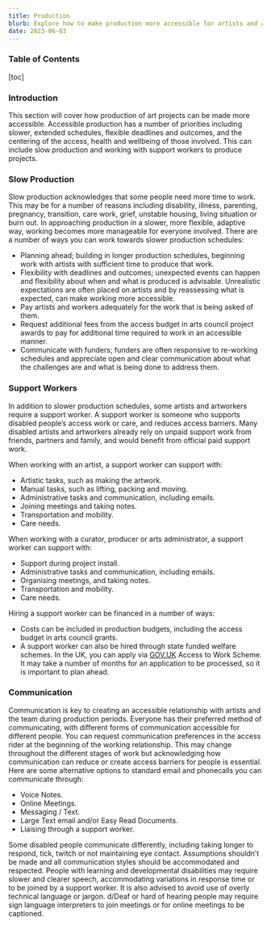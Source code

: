 ```yaml
---
title: Production
blurb: Explore how to make production more accessible for artists and artworker, including slow production methods, working with support workers and how to centre health, wellbeing and access. 
date: 2023-06-03
---
```


### Table of Contents
[toc]

### Introduction 

This section will cover how production of art projects can be made more accessible. Accessible production has a number of priorities including slower, extended schedules, flexible deadlines and outcomes, and the centering of the access, health and wellbeing of those involved. This can include slow production and working with support workers to produce projects.


### Slow Production

Slow production acknowledges that some people need more time to work. This may be for a number of reasons including disability, illness, parenting, pregnancy, transition, care work, grief, unstable housing, living situation or burn out. In approaching production in a slower, more flexible, adaptive way, working becomes more manageable for everyone involved. There are a number of ways you can work towards slower production schedules:

- Planning ahead; building in longer production schedules, beginning work with artists with sufficient time to produce that work.
- Flexibility with deadlines and outcomes; unexpected events can happen and flexibility about when and what is produced is advisable. Unrealistic expectations are often placed on artists and by reassessing what is expected, can make working more accessible.
- Pay artists and workers adequately for the work that is being asked of them.
- Request additional fees from the access budget in arts council project awards to pay for additional time required to work in an accessible manner.
- Communicate with funders; funders are often responsive to re-working schedules and appreciate open and clear communication about what the challenges are and what is being done to address them.


### Support Workers

In addition to slower production schedules, some artists and artworkers require a support worker. A support worker is someone who supports disabled people’s access work or care, and reduces access barriers. Many disabled artists and artworkers already rely on unpaid support work from friends, partners and family, and would benefit from official paid support work.

When working with an artist, a support worker can support with:

- Artistic tasks, such as making the artwork.
- Manual tasks, such as lifting, packing and moving.
- Administrative tasks and communication, including emails.
- Joining meetings and taking notes.
- Transportation and mobility.
- Care needs.

When working with a curator, producer or arts administrator, a support worker can support with:

- Support during project install.
- Administrative tasks and communication, including emails.
- Organising meetings, and taking notes.
- Transportation and mobility.
- Care needs.

Hiring a support worker can be financed in a number of ways:

- Costs can be included in production budgets, including the access budget in arts council grants.
- A support worker can also be hired through state funded welfare schemes. In the UK, you can apply via [GOV.UK](https://www.gov.uk) Access to Work Scheme. It may take a number of months for an application to be processed, so it is important to plan ahead.




### Communication

Communication is key to creating an accessible relationship with artists and the team during production periods. Everyone has their preferred method of communicating, with different forms of communication accessible for different people. You can request communication preferences in the access rider at the beginning of the working relationship. This may change throughout the different stages of work but acknowledging how communication can reduce or create access barriers for people is essential. Here are some alternative options to standard email and phonecalls you can communicate through:

- Voice Notes.
- Online Meetings.
- Messaging / Text.
- Large Text email and/or Easy Read Documents.
- Liaising through a support worker.

Some disabled people communicate differently, including taking longer to respond, tick, twitch or not maintaining eye contact. Assumptions shouldn’t be made and all communication styles should be accommodated and respected. People with learning and developmental disabilities may require slower and clearer speech, accommodating variations in response time or to be joined by a support worker. It is also advised to avoid use of overly technical language or jargon. d/Deaf or hard of hearing people may require sign language interpreters to join meetings or for online meetings to be captioned.

  
